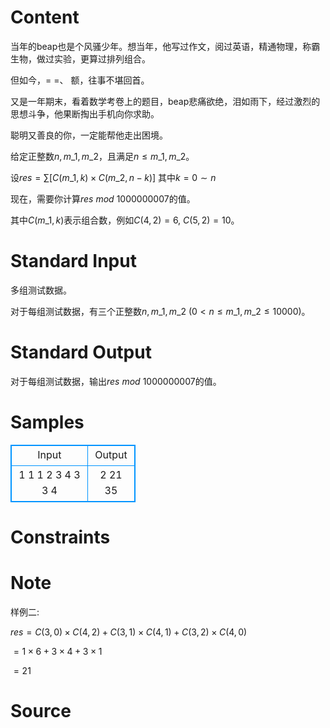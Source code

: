
# Content

当年的beap也是个风骚少年。想当年，他写过作文，阅过英语，精通物理，称霸生物，做过实验，更算过排列组合。

但如今，= =、 额，往事不堪回首。

又是一年期末，看着数学考卷上的题目，beap悲痛欲绝，泪如雨下，经过激烈的思想斗争，他果断掏出手机向你求助。

聪明又善良的你，一定能帮他走出困境。

给定正整数$n,m\_1,m\_2$，且满足$n \leq m\_1,m\_2$。

设$res=\sum[C(m\_1,k)\times C(m\_2,n-k)]$ 其中$k=0\sim n$

现在，需要你计算$res\ mod\ 1000000007$的值。

其中$C(m\_1,k)$表示组合数，例如$C(4,2)=6$, $C(5,2)=10$。

# Standard Input

多组测试数据。

对于每组测试数据，有三个正整数$n,m\_1,m\_2$ ($0 < n \leq m\_1,m\_2 \leq 10000$)。

# Standard Output

对于每组测试数据，输出$res\ mod\ 1000000007$的值。

# Samples

<style>
        table,table tr th, table tr td { border:1px solid #0094ff; }
        table { width: 200px; min-height: 25px; line-height: 25px; text-align: center; border-collapse: collapse;}   
    </style>
<table>
	<tr>
		<td>Input</td>
		<td>Output</td>
	</tr>
<tr><td>1 1 1
2 3 4
3 3 4</td><td>2
21
35</td></tr></table>


# Constraints



# Note

样例二:

$res=C(3,0)\times C(4,2)+C(3,1)\times C(4,1)+ C(3,2)\times C(4,0)$

$=1\times 6+3\times 4+3\times 1$

$=21$

# Source



